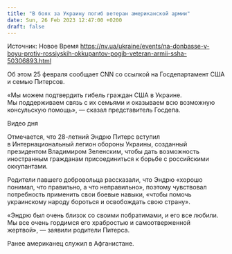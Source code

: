```yaml
---
title: "В боях за Украину погиб ветеран американской армии"
date: Sun, 26 Feb 2023 12:47:00 +0200
draft: false
---
```

Источник: Новое Время https://nv.ua/ukraine/events/na-donbasse-v-boyu-protiv-rossiyskih-okkupantov-pogib-veteran-armii-ssha-50306893.html


Об этом 25 февраля сообщает CNN со ссылкой на Госдепартамент США и семью Питерсов.

«Мы можем подтвердить гибель граждан США в Украине. Мы поддерживаем связь с их семьями и оказываем всю возможную консульскую помощь», — сказал представитель Госдепа.

  Видео дня   

Отмечается, что 28-летний Эндрю Питерс вступил в Интернациональный легион обороны Украины, созданный президентом Владимиром Зеленским, чтобы дать возможность иностранным гражданам присоединиться к борьбе с российскими оккупантами.

Родители павшего добровольца рассказали, что Эндрю «хорошо понимал, что правильно, а что неправильно», поэтому чувствовал потребность применить свои боевые навыки, «чтобы помочь украинскому народу бороться и освобождать свою страну».

«Эндрю был очень близок со своими побратимами, и его все любили. Мы все очень гордимся его храбростью и самоотверженной жертвой», — заявили родители Питерса.

Ранее американец служил в Афганистане.
